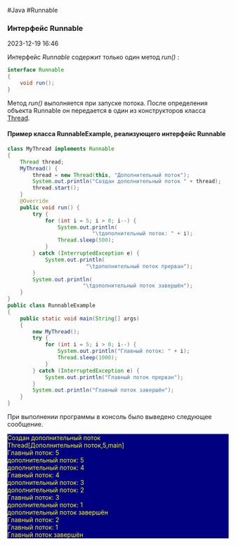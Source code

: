 #Java  #Runnable
### Интерфейс Runnable ###

 2023-12-19 16:46

Интерфейс _Runnable_ содержит только один метод _run()_ :
```java
interface Runnable
{
    void run();
}
```
Метод _run()_ выполняется при запуске потока. После определения объекта Runnable он передается в один из конструкторов класса [Thread](Thread).
#### Пример класса RunnableExample, реализующего интерфейс Runnable ####
```java
class MyThread implements Runnable
{
    Thread thread;
    MyThread() {
        thread = new Thread(this, "Дополнительный поток");
        System.out.println("Создан дополнительный поток " + thread);
        thread.start();
    }
    @Override
    public void run() {
        try {
            for (int i = 5; i > 0; i--) {
                System.out.println(
                           "\tдополнительный поток: " + i);
                Thread.sleep(500);
            }
        } catch (InterruptedException e) {
            System.out.println(
                         "\tдополнительный поток прерван");
        }
        System.out.println(
                        "\tдополнительный поток завершён");
    }
}
public class RunnableExample
{
    public static void main(String[] args)
    {
        new MyThread();
        try {
            for (int i = 5; i > 0; i--) {
                System.out.println("Главный поток: " + i);
                Thread.sleep(1000);
            }
        } catch (InterruptedException e) {
            System.out.println("Главный поток прерван");
        }
        System.out.println("Главный поток завершён");
    }
}
```
При выполнении программы в консоль было выведено следующее сообщение.
<p style="background-color: navy; color: yellow">Создан дополнительный поток <br>Thread[Дополнительный поток,5,main]<br>
Главный поток: 5<br>
	дополнительный поток: 5<br>
	дополнительный поток: 4<br>
Главный поток: 4<br>
	дополнительный поток: 3<br>
	дополнительный поток: 2<br>
Главный поток: 3<br>
	дополнительный поток: 1<br>
	дополнительный поток завершён<br>
Главный поток: 2<br>
Главный поток: 1<br>
Главный поток завершён</p>
